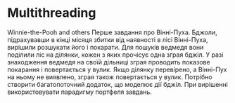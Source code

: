 # Multithreading
Winnie-the-Pooh and others
Перше завдання про Вінні-Пуха. Бджоли, підрахувавши в кінці місяця збитки від наявності в лісі Вінні-Пуха, вирішили розшукати його і покарати. Для пошуків ведмедя вони поділили ліс на ділянки, кожен з яких прочісує одна зграя бджіл. У разі знаходження ведмедя на своїй дільниці зграя проводить показове покарання і повертається у вулик.
Якщо ділянку перевірено, а Вінні-Пух на ньому не виявлено, зграя також повертається у вулик. Потрібно створити багатопоточний додаток, що моделює дії бджіл. При вирішенні використовувати парадигму портфеля завдань.
